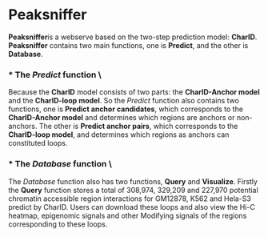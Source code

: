 # Peaksniffer
**Peaksniffer**is a webserve based on the two-step prediction model: **CharID**.
**Peaksniffer** contains two main functions, one is **Predict**, and the other is **Database**.
### * The *Predict* function \
Because the **CharID** model consists of two parts: the **CharID-Anchor model** and the **CharID-loop model**. So the *Predict* function also contains two functions, one is **Predict anchor candidates**, which corresponds to the **CharID-Anchor model** and determines which regions are anchors or non-anchors. The other is **Predict anchor pairs**, which corresponds to the **CharID-loop model**, and determines which regions as anchors can constituted loops.
### * The *Database* function \
The *Database* function also has two functions, **Query** and **Visualize**. Firstly the **Query** function stores a total of 308,974, 329,209 and 227,970 potential chromatin accessible region interactions for GM12878, K562 and Hela-S3 predict by CharID. Users can download these loops and also view the Hi-C heatmap, epigenomic signals and other Modifying signals of the regions corresponding to these loops.
